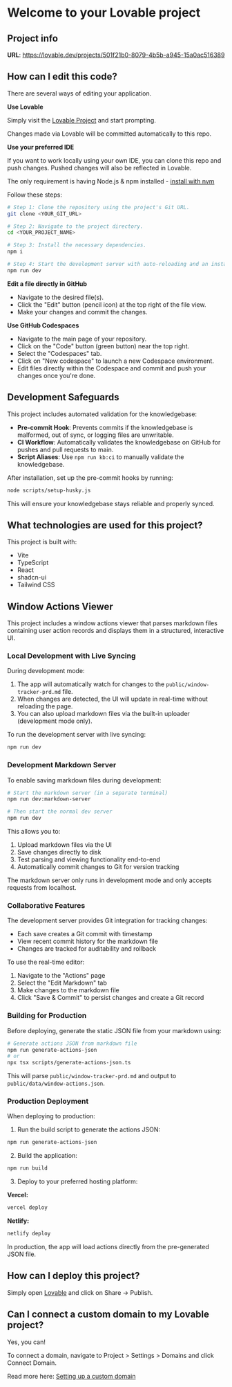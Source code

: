 
# Welcome to your Lovable project

## Project info

**URL**: https://lovable.dev/projects/501f21b0-8079-4b5b-a945-15a0ac516389

## How can I edit this code?

There are several ways of editing your application.

**Use Lovable**

Simply visit the [Lovable Project](https://lovable.dev/projects/501f21b0-8079-4b5b-a945-15a0ac516389) and start prompting.

Changes made via Lovable will be committed automatically to this repo.

**Use your preferred IDE**

If you want to work locally using your own IDE, you can clone this repo and push changes. Pushed changes will also be reflected in Lovable.

The only requirement is having Node.js & npm installed - [install with nvm](https://github.com/nvm-sh/nvm#installing-and-updating)

Follow these steps:

```sh
# Step 1: Clone the repository using the project's Git URL.
git clone <YOUR_GIT_URL>

# Step 2: Navigate to the project directory.
cd <YOUR_PROJECT_NAME>

# Step 3: Install the necessary dependencies.
npm i

# Step 4: Start the development server with auto-reloading and an instant preview.
npm run dev
```

**Edit a file directly in GitHub**

- Navigate to the desired file(s).
- Click the "Edit" button (pencil icon) at the top right of the file view.
- Make your changes and commit the changes.

**Use GitHub Codespaces**

- Navigate to the main page of your repository.
- Click on the "Code" button (green button) near the top right.
- Select the "Codespaces" tab.
- Click on "New codespace" to launch a new Codespace environment.
- Edit files directly within the Codespace and commit and push your changes once you're done.

## Development Safeguards

This project includes automated validation for the knowledgebase:

- **Pre-commit Hook**: Prevents commits if the knowledgebase is malformed, out of sync, or logging files are unwritable.
- **CI Workflow**: Automatically validates the knowledgebase on GitHub for pushes and pull requests to main.
- **Script Aliases**: Use `npm run kb:ci` to manually validate the knowledgebase.

After installation, set up the pre-commit hooks by running:

```sh
node scripts/setup-husky.js
```

This will ensure your knowledgebase stays reliable and properly synced.

## What technologies are used for this project?

This project is built with:

- Vite
- TypeScript
- React
- shadcn-ui
- Tailwind CSS

## Window Actions Viewer

This project includes a window actions viewer that parses markdown files containing user action records and displays them in a structured, interactive UI.

### Local Development with Live Syncing

During development mode:
1. The app will automatically watch for changes to the `public/window-tracker-prd.md` file.
2. When changes are detected, the UI will update in real-time without reloading the page.
3. You can also upload markdown files via the built-in uploader (development mode only).

To run the development server with live syncing:

```sh
npm run dev
```

### Development Markdown Server

To enable saving markdown files during development:

```sh
# Start the markdown server (in a separate terminal)
npm run dev:markdown-server

# Then start the normal dev server
npm run dev
```

This allows you to:
1. Upload markdown files via the UI
2. Save changes directly to disk
3. Test parsing and viewing functionality end-to-end
4. Automatically commit changes to Git for version tracking

The markdown server only runs in development mode and only accepts requests from localhost.

### Collaborative Features

The development server provides Git integration for tracking changes:
- Each save creates a Git commit with timestamp
- View recent commit history for the markdown file
- Changes are tracked for auditability and rollback

To use the real-time editor:
1. Navigate to the "Actions" page
2. Select the "Edit Markdown" tab
3. Make changes to the markdown file
4. Click "Save & Commit" to persist changes and create a Git record

### Building for Production

Before deploying, generate the static JSON file from your markdown using:

```sh
# Generate actions JSON from markdown file
npm run generate-actions-json
# or
npx tsx scripts/generate-actions-json.ts
```

This will parse `public/window-tracker-prd.md` and output to `public/data/window-actions.json`.

### Production Deployment

When deploying to production:

1. Run the build script to generate the actions JSON:
```sh
npm run generate-actions-json
```

2. Build the application:
```sh
npm run build
```

3. Deploy to your preferred hosting platform:

**Vercel:**
```sh
vercel deploy
```

**Netlify:**
```sh
netlify deploy
```

In production, the app will load actions directly from the pre-generated JSON file.

## How can I deploy this project?

Simply open [Lovable](https://lovable.dev/projects/501f21b0-8079-4b5b-a945-15a0ac516389) and click on Share -> Publish.

## Can I connect a custom domain to my Lovable project?

Yes, you can!

To connect a domain, navigate to Project > Settings > Domains and click Connect Domain.

Read more here: [Setting up a custom domain](https://docs.lovable.dev/tips-tricks/custom-domain#step-by-step-guide)
